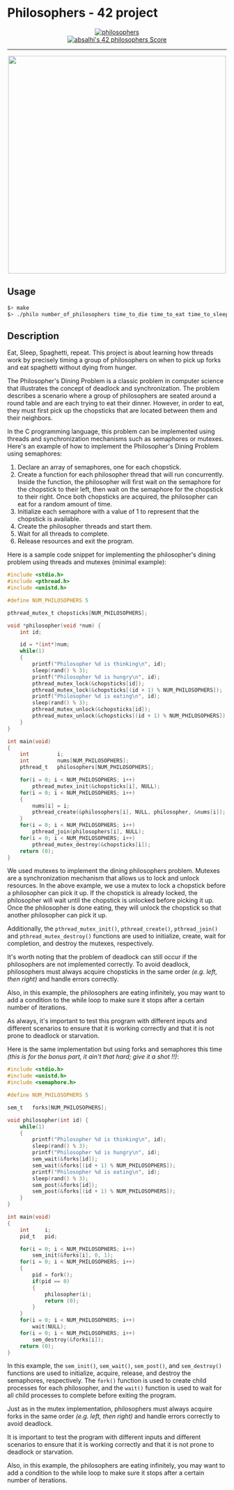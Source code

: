 # Philosophers - 42 project

<p align="center">
    <a href="https://projects.intra.42.fr/projects/42cursus-philosophers/projects_users/2935014" alt="absalhi's philosophers">
        <img src="https://user-images.githubusercontent.com/65598953/214819826-47467fd2-209e-43e1-a48a-f590ef26ef3c.png" alt="philosophers" />
    </a>
    <br />
    <a href="https://projects.intra.42.fr/projects/42cursus-philosophers/projects_users/2935014">
        <img src="https://badge42.vercel.app/api/v2/cl9iseqxd00640gl9mg4g0mxp/project/2935014" alt="absalhi's 42 philosophers Score" />
    </a>
</p>

---

<p align="center">
	<img src="https://user-images.githubusercontent.com/65598953/214820503-5997179d-152a-4aa1-91d3-7fd1f9569f93.png" width="500"/>
</p>

## Usage

```bash
$> make
$> ./philo number_of_philosophers time_to_die time_to_eat time_to_sleep [number_of_times_each_philosopher_must_eat]
```

## Description

Eat, Sleep, Spaghetti, repeat. This project is about learning how threads work by precisely timing a group of philosophers on when to pick up forks and eat spaghetti without dying from hunger.

The Philosopher's Dining Problem is a classic problem in computer science that illustrates the concept of deadlock and synchronization. The problem describes a scenario where a group of philosophers are seated around a round table and are each trying to eat their dinner. However, in order to eat, they must first pick up the chopsticks that are located between them and their neighbors.

In the C programming language, this problem can be implemented using threads and synchronization mechanisms such as semaphores or mutexes. Here's an example of how to implement the Philosopher's Dining Problem using semaphores:

1. Declare an array of semaphores, one for each chopstick.
2. Create a function for each philosopher thread that will run concurrently. Inside the function, the philosopher will first wait on the semaphore for the chopstick to their left, then wait on the semaphore for the chopstick to their right. Once both chopsticks are acquired, the philosopher can eat for a random amount of time.
3. Initialize each semaphore with a value of 1 to represent that the chopstick is available.
4. Create the philosopher threads and start them.
5. Wait for all threads to complete.
6. Release resources and exit the program.

Here is a sample code snippet for implementing the philosopher's dining problem using threads and mutexes (minimal example):

```c
#include <stdio.h>
#include <pthread.h>
#include <unistd.h>

#define NUM_PHILOSOPHERS 5

pthread_mutex_t	chopsticks[NUM_PHILOSOPHERS];

void *philosopher(void *num) {
	int	id;

	id = *(int*)num;
    while(1)
	{
        printf("Philosopher %d is thinking\n", id);
        sleep(rand() % 3);
        printf("Philosopher %d is hungry\n", id);
        pthread_mutex_lock(&chopsticks[id]);
        pthread_mutex_lock(&chopsticks[(id + 1) % NUM_PHILOSOPHERS]);
        printf("Philosopher %d is eating\n", id);
		sleep(rand() % 3);
		pthread_mutex_unlock(&chopsticks[id]);
		pthread_mutex_unlock(&chopsticks[(id + 1) % NUM_PHILOSOPHERS]);
	}
}

int main(void)
{
	int			i;
	int			nums[NUM_PHILOSOPHERS];
	pthread_t	philosophers[NUM_PHILOSOPHERS];

	for(i = 0; i < NUM_PHILOSOPHERS; i++)
		pthread_mutex_init(&chopsticks[i], NULL);
	for(i = 0; i < NUM_PHILOSOPHERS; i++)
	{
		nums[i] = i;
		pthread_create(&philosophers[i], NULL, philosopher, &nums[i]);
	}
	for(i = 0; i < NUM_PHILOSOPHERS; i++)
		pthread_join(philosophers[i], NULL);
	for(i = 0; i < NUM_PHILOSOPHERS; i++)
		pthread_mutex_destroy(&chopsticks[i]);
	return (0);
}
```

We used mutexes to implement the dining philosophers problem. Mutexes are a synchronization mechanism that allows us to lock and unlock resources. In the above example, we use a mutex to lock a chopstick before a philosopher can pick it up. If the chopstick is already locked, the philosopher will wait until the chopstick is unlocked before picking it up. Once the philosopher is done eating, they will unlock the chopstick so that another philosopher can pick it up.

Additionally, the `pthread_mutex_init()`, `pthread_create()`, `pthread_join()` and `pthread_mutex_destroy()` functions are used to initialize, create, wait for completion, and destroy the mutexes, respectively.

It's worth noting that the problem of deadlock can still occur if the philosophers are not implemented correctly. To avoid deadlock, philosophers must always acquire chopsticks in the same order _(e.g. left, then right)_ and handle errors correctly.

Also, in this example, the philosophers are eating infinitely, you may want to add a condition to the while loop to make sure it stops after a certain number of iterations.

As always, it's important to test this program with different inputs and different scenarios to ensure that it is working correctly and that it is not prone to deadlock or starvation.

Here is the same implementation but using forks and semaphores this time _(this is for the bonus part, it ain't that hard; give it a shot !!)_:

```c
#include <stdio.h>
#include <unistd.h>
#include <semaphore.h>

#define NUM_PHILOSOPHERS 5

sem_t	forks[NUM_PHILOSOPHERS];

void philosopher(int id) {
    while(1)
	{
        printf("Philosopher %d is thinking\n", id);
        sleep(rand() % 3);
        printf("Philosopher %d is hungry\n", id);
        sem_wait(&forks[id]);
        sem_wait(&forks[(id + 1) % NUM_PHILOSOPHERS]);
        printf("Philosopher %d is eating\n", id);
        sleep(rand() % 3);
        sem_post(&forks[id]);
        sem_post(&forks[(id + 1) % NUM_PHILOSOPHERS]);
    }
}

int main(void)
{
    int		i;
    pid_t	pid;

    for(i = 0; i < NUM_PHILOSOPHERS; i++)
        sem_init(&forks[i], 0, 1);
    for(i = 0; i < NUM_PHILOSOPHERS; i++)
	{
        pid = fork();
        if(pid == 0)
		{
            philosopher(i);
            return (0);
        }
    }
    for(i = 0; i < NUM_PHILOSOPHERS; i++)
        wait(NULL);
    for(i = 0; i < NUM_PHILOSOPHERS; i++)
		sem_destroy(&forks[i]);
	return (0);
}
```

In this example, the `sem_init()`, `sem_wait()`, `sem_post()`, and `sem_destroy()` functions are used to initialize, acquire, release, and destroy the semaphores, respectively. The `fork()` function is used to create child processes for each philosopher, and the `wait()` function is used to wait for all child processes to complete before exiting the program.

Just as in the mutex implementation, philosophers must always acquire forks in the same order _(e.g. left, then right)_ and handle errors correctly to avoid deadlock.

It is important to test the program with different inputs and different scenarios to ensure that it is working correctly and that it is not prone to deadlock or starvation.

Also, in this example, the philosophers are eating infinitely, you may want to add a condition to the while loop to make sure it stops after a certain number of iterations.
